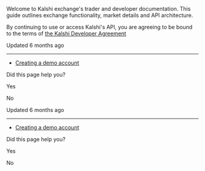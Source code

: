 Welcome to Kalshi exchange's trader and developer documentation. This guide outlines exchange functionality, market details and API architecture.

By continuing to use or access Kalshi's API, you are agreeing to be bound to the terms of [the Kalshi Developer Agreement](https://kalshi.com/developer-agreement)

Updated 6 months ago

* * *

- [Creating a demo account](https://trading-api.readme.io/reference/creating-a-demo-account)

Did this page help you?

Yes

No

Updated 6 months ago

* * *

- [Creating a demo account](https://trading-api.readme.io/reference/creating-a-demo-account)

Did this page help you?

Yes

No